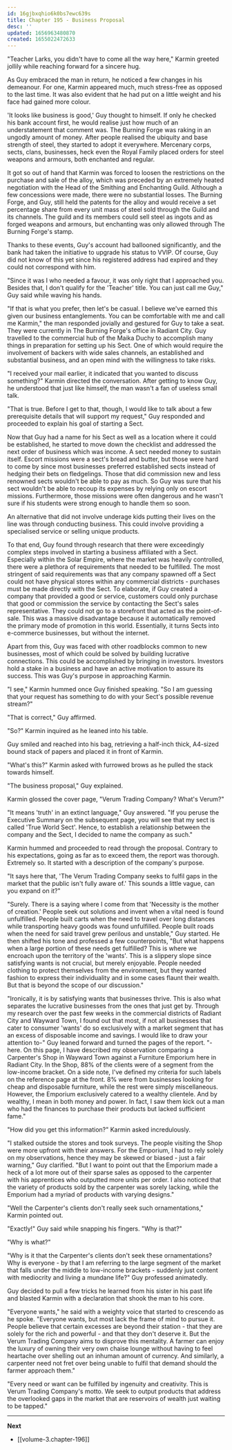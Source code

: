 ```yaml
---
id: 16gjbxqhio6k0bs7ewc639s
title: Chapter 195 - Business Proposal
desc: ''
updated: 1656963480870
created: 1655022472633
---
```


"Teacher Larks, you didn't have to come all the way here," Karmin greeted jollily while reaching forward for a sincere hug.

As Guy embraced the man in return, he noticed a few changes in his demeanour. For one, Karmin appeared much, much stress-free as opposed to the last time. It was also evident that he had put on a little weight and his face had gained more colour.

'It looks like business is good,' Guy thought to himself. If only he checked his bank account first, he would realise just how much of an understatement that comment was. The Burning Forge was raking in an ungodly amount of money. After people realised the ubiquity and base strength of steel, they started to adopt it everywhere. Mercenary corps, sects, clans, businesses, heck even the Royal Family placed orders for steel weapons and armours, both enchanted and regular.

It got so out of hand that Karmin was forced to loosen the restrictions on the purchase and sale of the alloy, which was preceded by an extremely heated negotiation with the Head of the Smithing and Enchanting Guild. Although a few concessions were made, there were no substantial losses. The Burning Forge, and Guy, still held the patents for the alloy and would receive a set percentage share from every unit mass of steel sold through the Guild and its channels. The guild and its members could sell steel as ingots and as forged weapons and armours, but enchanting was only allowed through The Burning Forge's stamp.

Thanks to these events, Guy's account had ballooned significantly, and the bank had taken the initiative to upgrade his status to VVIP. Of course, Guy did not know of this yet since his registered address had expired and they could not correspond with him.

"Since it was I who needed a favour, it was only right that I approached you. Besides that, I don't qualify for the 'Teacher' title. You can just call me Guy," Guy said while waving his hands.

"If that is what you prefer, then let's be casual. I believe we've earned this given our business entanglements. You can be comfortable with me and call me Karmin," the man responded jovially and gestured for Guy to take a seat. They were currently in The Burning Forge's office in Radiant City. Guy travelled to the commercial hub of the Maika Duchy to accomplish many things in preparation for setting up his Sect. One of which would require the involvement of backers with wide sales channels, an established and substantial business, and an open mind with the willingness to take risks.

"I received your mail earlier, it indicated that you wanted to discuss something?" Karmin directed the conversation. After getting to know Guy, he understood that just like himself, the man wasn't a fan of useless small talk.

"That is true. Before I get to that, though, I would like to talk about a few prerequisite details that will support my request," Guy responded and proceeded to explain his goal of starting a Sect.

Now that Guy had a name for his Sect as well as a location where it could be established, he started to move down the checklist and addressed the next order of business which was income. A sect needed money to sustain itself. Escort missions were a sect's bread and butter, but those were hard to come by since most businesses preferred established sects instead of hedging their bets on fledgelings. Those that did commission new and less renowned sects wouldn't be able to pay as much. So Guy was sure that his sect wouldn't be able to recoup its expenses by relying only on escort missions. Furthermore, those missions were often dangerous and he wasn't sure if his students were strong enough to handle them so soon.

An alternative that did not involve underage kids putting their lives on the line was through conducting business. This could involve providing a specialised service or selling unique products.

To that end, Guy found through research that there were exceedingly complex steps involved in starting a business affiliated with a Sect. Especially within the Solar Empire, where the market was heavily controlled, there were a plethora of requirements that needed to be fulfilled. The most stringent of said requirements was that any company spawned off a Sect could not have physical stores within any commercial districts - purchases must be made directly with the Sect. To elaborate, if Guy created a company that provided a good or service, customers could only purchase that good or commission the service by contacting the Sect's sales representative. They could not go to a storefront that acted as the point-of-sale. This was a massive disadvantage because it automatically removed the primary mode of promotion in this world. Essentially, it turns Sects into e-commerce businesses, but without the internet.

Apart from this, Guy was faced with other roadblocks common to new businesses, most of which could be solved by building lucrative connections. This could be accomplished by bringing in investors. Investors hold a stake in a business and have an active motivation to assure its success. This was Guy's purpose in approaching Karmin.

"I see," Karmin hummed once Guy finished speaking. "So I am guessing that your request has something to do with your Sect's possible revenue stream?"

"That is correct," Guy affirmed.

"So?" Karmin inquired as he leaned into his table.

Guy smiled and reached into his bag, retrieving a half-inch thick, A4-sized bound stack of papers and placed it in front of Karmin.

"What's this?" Karmin asked with furrowed brows as he pulled the stack towards himself.

"The business proposal," Guy explained.

Karmin glossed the cover page, "Verum Trading Company? What's Verum?"

"It means 'truth' in an extinct language," Guy answered. "If you peruse the Executive Summary on the subsequent page, you will see that my sect is called 'True World Sect'. Hence, to establish a relationship between the company and the Sect, I decided to name the company as such."

Karmin hummed and proceeded to read through the proposal. Contrary to his expectations, going as far as to exceed them, the report was thorough. Extremely so. It started with a description of the company's purpose.

"It says here that, 'The Verum Trading Company seeks to fulfil gaps in the market that the public isn't fully aware of.' This sounds a little vague, can you expand on it?"

"Surely. There is a saying where I come from that 'Necessity is the mother of creation.' People seek out solutions and invent when a vital need is found unfulfilled. People built carts when the need to travel over long distances while transporting heavy goods was found unfulfilled. People built roads when the need for said travel grew perilous and unstable," Guy started. He then shifted his tone and professed a few counterpoints, "But what happens when a large portion of these needs get fulfilled? This is where we encroach upon the territory of the 'wants'. This is a slippery slope since satisfying wants is not crucial, but merely enjoyable. People needed clothing to protect themselves from the environment, but they wanted fashion to express their individuality and in some cases flaunt their wealth. But that is beyond the scope of our discussion."

"Ironically, it is by satisfying wants that businesses thrive. This is also what separates the lucrative businesses from the ones that just get by. Through my research over the past few weeks in the commercial districts of Radiant City and Wayward Town, I found out that most, if not all businesses that cater to consumer 'wants' do so exclusively with a market segment that has an excess of disposable income and savings. I would like to draw your attention to-" Guy leaned forward and turned the pages of the report. "-here. On this page, I have described my observation comparing a Carpenter's Shop in Wayward Town against a Furniture Emporium here in Radiant City. In the Shop, 88% of the clients were of a segment from the low-income bracket. On a side note, I've defined my criteria for such labels on the reference page at the front. 8% were from businesses looking for cheap and disposable furniture, while the rest were simply miscellaneous. However, the Emporium exclusively catered to a wealthy clientele. And by wealthy, I mean in both money and power. In fact, I saw them kick out a man who had the finances to purchase their products but lacked sufficient fame."

"How did you get this information?" Karmin asked incredulously.

"I stalked outside the stores and took surveys. The people visiting the Shop were more upfront with their answers. For the Emporium, I had to rely solely on my observations, hence they may be skewed or biased - just a fair warning," Guy clarified. "But I want to point out that the Emporium made a heck of a lot more out of their sparse sales as opposed to the carpenter with his apprentices who outputted more units per order. I also noticed that the variety of products sold by the carpenter was sorely lacking, while the Emporium had a myriad of products with varying designs."

"Well the Carpenter's clients don't really seek such ornamentations," Karmin pointed out.

"Exactly!" Guy said while snapping his fingers. "Why is that?"

"Why is what?"

"Why is it that the Carpenter's clients don't seek these ornamentations? Why is everyone - by that I am referring to the large segment of the market that falls under the middle to low-income brackets - suddenly just content with mediocrity and living a mundane life?" Guy professed animatedly. 

Guy decided to pull a few tricks he learned from his sister in his past life and blasted Karmin with a declaration that shook the man to his core.

"Everyone wants," he said with a weighty voice that started to crescendo as he spoke. "Everyone wants, but most lack the frame of mind to pursue it. People believe that certain excesses are beyond their station - that they are solely for the rich and powerful - and that they don't deserve it. But the Verum Trading Company aims to disprove this mentality. A farmer can enjoy the luxury of owning their very own chaise lounge without having to feel heartache over shelling out an inhuman amount of currency. And similarly, a carpenter need not fret over being unable to fulfil that demand should the farmer approach them."

"Every need or want can be fulfilled by ingenuity and creativity. This is Verum Trading Company's motto. We seek to output products that address the overlooked gaps in the market that are reservoirs of wealth just waiting to be tapped."

____

**Next**
* [[volume-3.chapter-196]]